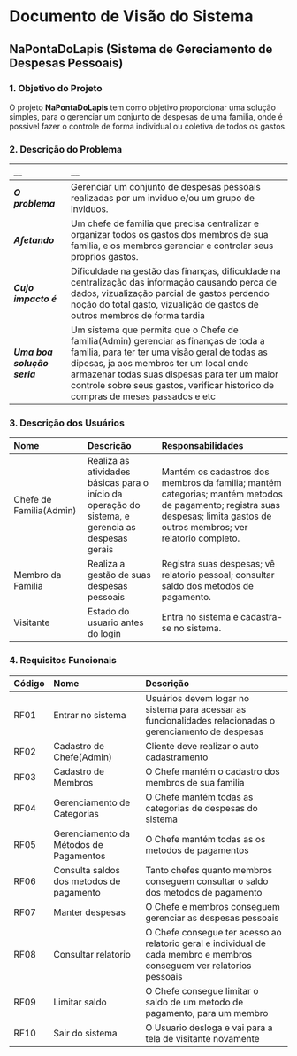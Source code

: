 # Documento de Visão do Sistema

## NaPontaDoLapis (Sistema de Gereciamento de Despesas Pessoais)

### 1. Objetivo do Projeto 

O projeto __NaPontaDoLapis__ tem como objetivo proporcionar uma solução simples, para o gerenciar um conjunto de despesas de uma familia, onde é possivel fazer o controle de forma individual ou coletiva de todos os gastos.

### 2. Descrição do Problema 

|         __        | __   |
|:------------------|:-----|
| **_O problema_**    | Gerenciar um conjunto de despesas pessoais realizadas por um inviduo e/ou um grupo de inviduos.
| **_Afetando_**      | Um chefe de familia que precisa centralizar e organizar todos os gastos dos membros de sua familia, e os membros gerenciar e controlar seus proprios gastos.  | |
| **_Cujo impacto é_**| Dificuldade na gestão das finanças, dificuldade na centralização das informação causando perca de dados, vizualização parcial de gastos perdendo noção do total gasto, vizualição de gastos de outros membros de forma tardia |
| **_Uma boa solução seria_** | Um sistema que permita que o Chefe de familia(Admin) gerenciar as finanças de toda a familia, para ter ter uma visão geral de todas as dipesas, ja aos membros ter um local onde armazenar todas suas dispesas para ter um maior controle sobre seus gastos, verificar historico de compras de meses passados e etc|

### 3. Descrição dos Usuários

| Nome | Descrição | Responsabilidades |
|:---  |:--- |:--- |
| Chefe de Familia(Admin) | Realiza as atividades básicas para o início da operação do sistema, e gerencia as despesas gerais| Mantém os cadastros dos membros da familia; mantém categorias; mantém metodos de pagamento; registra suas despesas; limita gastos de outros membros; ver relatorio completo.  |
| Membro da Familia | Realiza a gestão de suas despesas pessoais | Registra suas despesas; vê relatorio pessoal; consultar saldo dos metodos de pagamento.|
| Visitante | Estado do usuario antes do login | Entra no sistema e cadastra-se no sistema.|

### 4. Requisitos Funcionais

| Código | Nome | Descrição |
|:---  |:--- |:--- |
| RF01 | Entrar no sistema | Usuários devem logar no sistema para acessar as funcionalidades relacionadas o gerenciamento de despesas|
| RF02 | Cadastro de Chefe(Admin) | Cliente deve realizar o auto cadastramento |
| RF03 | Cadastro de Membros | O Chefe mantém o cadastro dos membros de sua familia |
| RF04 | Gerenciamento de Categorias | O Chefe mantém todas as categorias de despesas do sistema |
| RF05 | Gerenciamento da Métodos de Pagamentos | O Chefe mantém todas as os metodos de pagamentos |
| RF06 | Consulta saldos dos metodos de pagamento | Tanto chefes quanto membros conseguem consultar o saldo dos metodos de pagamento  |
| RF07 | Manter despesas | O Chefe e membros conseguem gerenciar as despesas pessoais |
| RF08 | Consultar relatorio | O Chefe consegue ter acesso ao relatorio geral e individual de cada membro e membros conseguem ver relatorios pessoais |
| RF09 | Limitar saldo | O Chefe consegue limitar o saldo de um metodo de pagamento, para um membro |
| RF10 | Sair do sistema | O Usuario desloga e vai para a tela de visitante novamente |



